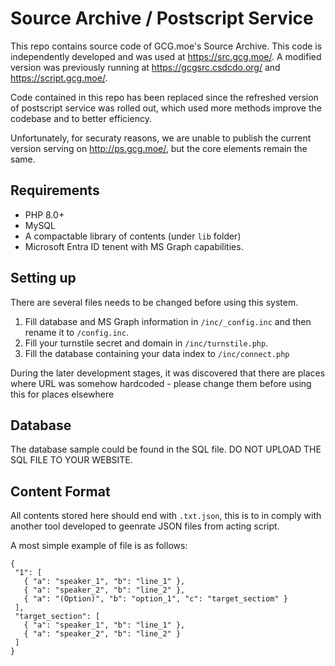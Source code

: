 # Source Archive / Postscript Service
 This repo contains source code of GCG.moe's Source Archive. This code is independently developed and was used at https://src.gcg.moe/. A modified version was previously running at https://gcgsrc.csdcdo.org/ and https://script.gcg.moe/.

 Code contained in this repo has been replaced since the refreshed version of postscript service was rolled out, which used more methods improve the codebase and to better efficiency.
 
 Unfortunately, for securaty reasons, we are unable to publish the current version serving on http://ps.gcg.moe/, but the core elements remain the same.

## Requirements
 - PHP 8.0+
 - MySQL
 - A compactable library of contents (under `lib` folder)
 - Microsoft Entra ID tenent with MS Graph capabilities.

## Setting up
There are several files needs to be changed before using this system.

1. Fill database and MS Graph information in `/inc/_config.inc` and then rename it to `/config.inc`.
2. Fill your turnstile secret and domain in `/inc/turnstile.php`.
3. Fill the database containing your data index to `/inc/connect.php`

During the later development stages, it was discovered that there are places where URL was somehow hardcoded - please change them before using this for places elsewhere

## Database
The database sample could be found in the SQL file. DO NOT UPLOAD THE SQL FILE TO YOUR WEBSITE.
 
## Content Format
 All contents stored here should end with `.txt.json`, this is to in comply with another tool developed to geenrate JSON files from acting script.
 
 A most simple example of file is as follows:
 
 ```
{
  "1": [
    { "a": "speaker_1", "b": "line_1" },
    { "a": "speaker_2", "b": "line_2" },
    { "a": "(Option)", "b": "option_1", "c": "target_sectiom" }
  ],
  "target_section": [
    { "a": "speaker_1", "b": "line_1" },
    { "a": "speaker_2", "b": "line_2" }
  ]
}
```
